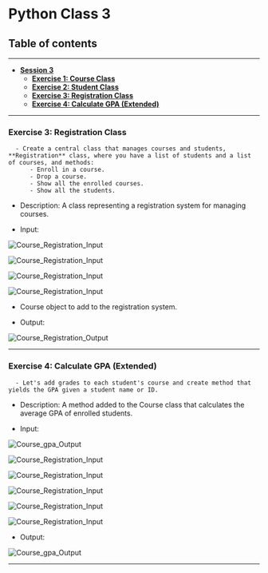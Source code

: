 # Python Class 3

## Table of contents

---

- **[Session 3](#session-3)**
   - **[Exercise 1: Course Class](#exercise-1-course-class)**
   - **[Exercise 2: Student Class](#exercise-2-student-class)**
   - **[Exercise 3: Registration Class](#exercise-3-registration-class)**
   - **[Exercise 4: Calculate GPA (Extended)](#exercise-4-calculate-gpa-extended)**

---

### **Exercise 3: Registration Class**

      - Create a central class that manages courses and students, **Registration** class, where you have a list of students and a list of courses, and methods:
          - Enroll in a course.
          - Drop a course.
          - Show all the enrolled courses.
          - Show all the students.

* Description: A class representing a registration system for managing courses.

* Input:

![Course_Registration_Input](../../Screenshots/Session%203/Inputs/Session3_Ex3_Inp.png)

![Course_Registration_Input](../../Screenshots/Session%203/Inputs/Session3_Ex3_Inp2.png)

![Course_Registration_Input](../../Screenshots/Session%203/Inputs/Session3_Ex3_Inp3.png)

![Course_Registration_Input](../../Screenshots/Session%203/Inputs/Session3_Ex3_Inp4.png)

   - Course object to add to the registration system.

* Output:

![Course_Registration_Output](../../Screenshots/Session%203/Outputs/Session3_Ex3_Out.png)

---

### **Exercise 4: Calculate GPA (Extended)**

      - Let's add grades to each student's course and create method that yields the GPA given a student name or ID.

* Description: A method added to the Course class that calculates the average GPA of enrolled students.

* Input:

![Course_gpa_Output](../../Screenshots/Session%203/Inputs/Session3_Ex4_Inp.png)

![Course_Registration_Input](../../Screenshots/Session%203/Inputs/Session3_Ex4_Inp2.png)

![Course_Registration_Input](../../Screenshots/Session%203/Inputs/Session3_Ex4_Inp3.png)

![Course_Registration_Input](../../Screenshots/Session%203/Inputs/Session3_Ex4_Inp4.png)

![Course_Registration_Input](../../Screenshots/Session%203/Inputs/Session3_Ex4_Inp5.png)

![Course_Registration_Input](../../Screenshots/Session%203/Inputs/Session3_Ex4_Inp6.png)

* Output:

![Course_gpa_Output](../../Screenshots/Session%203/Outputs/Session3_Ex4_Out.png)

---
